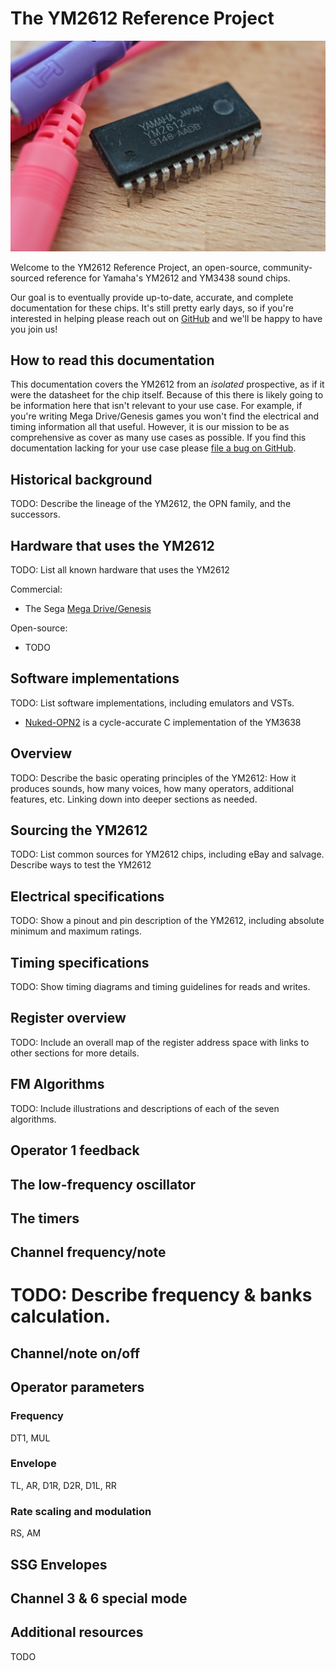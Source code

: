 # The YM2612 Reference Project

![](images/ym2612.jpg)

Welcome to the YM2612 Reference Project, an open-source, community-sourced reference for Yamaha's YM2612 and YM3438 sound chips.

Our goal is to eventually provide up-to-date, accurate, and complete documentation for these chips. It's still pretty early days, so if you're interested in helping please reach out on [GitHub](https://github.com/theacodes/ym2612dev) and we'll be happy to have you join us!

## How to read this documentation

This documentation covers the YM2612 from an *isolated* prospective, as if it were the datasheet for the chip itself. Because of this there is likely going to be information here that isn't relevant to your use case. For example, if you're writing Mega Drive/Genesis games you won't find the electrical and timing information all that useful. However, it is our mission to be as comprehensive as cover as many use cases as possible. If you find this documentation lacking for your use case please [file a bug on GitHub](https://github.com/theacodes/ym2612dev/issues).

## Historical background

TODO: Describe the lineage of the YM2612, the OPN family, and the successors.

## Hardware that uses the YM2612

TODO: List all known hardware that uses the YM2612

Commercial:
- The Sega [Mega Drive/Genesis](https://en.wikipedia.org/wiki/Sega_Mega_Drive)

Open-source:
- TODO

## Software implementations

TODO: List software implementations, including emulators and VSTs.

- [Nuked-OPN2](https://github.com/nukeykt/Nuked-OPN2) is a cycle-accurate C implementation of the YM3638

## Overview

TODO: Describe the basic operating principles of the YM2612: How it produces sounds, how many voices, how many operators, additional features, etc. Linking down into deeper sections as needed.

## Sourcing the YM2612

TODO: List common sources for YM2612 chips, including eBay and salvage. Describe ways to test the YM2612

## Electrical specifications

TODO: Show a pinout and pin description of the YM2612, including absolute minimum and maximum ratings.

## Timing specifications

TODO: Show timing diagrams and timing guidelines for reads and writes.

## Register overview

TODO: Include an overall map of the register address space with links to other sections for more details.

## FM Algorithms

TODO: Include illustrations and descriptions of each of the seven algorithms.

## Operator 1 feedback

## The low-frequency oscillator

## The timers

## Channel frequency/note

# TODO: Describe frequency & banks calculation.

## Channel/note on/off

## Operator parameters

### Frequency

DT1, MUL

### Envelope

TL, AR, D1R, D2R, D1L, RR

### Rate scaling and modulation

RS, AM

## SSG Envelopes

## Channel 3 & 6 special mode

## Additional resources

TODO
